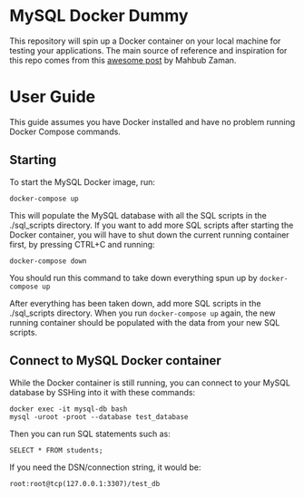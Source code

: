 # MySQL Docker Dummy
This repository will spin up a Docker container on your local machine for testing your applications. The main source of reference and inspiration for this repo comes from this [awesome post](https://towardsdatascience.com/how-to-run-mysql-using-docker-ed4cebcd90e4
) by Mahbub Zaman.

# User Guide

This guide assumes you have Docker installed and have no problem running Docker Compose commands.

## Starting
To start the MySQL Docker image, run:

```
docker-compose up
```

This will populate the MySQL database with all the SQL scripts in the ./sql_scripts directory. If you want to add more SQL scripts after starting the Docker container, you will have to shut down the current running container first, by pressing CTRL+C and running:

```
docker-compose down
```

You should run this command to take down everything spun up by ```docker-compose up```

After everything has been taken down, add more SQL scripts in the ./sql_scripts directory. When you run ```docker-compose up``` again, the new running container should be populated with the data from your new SQL scripts.

## Connect to MySQL Docker container
While the Docker container is still running, you can connect to your MySQL database by SSHing into it with these commands:
```
docker exec -it mysql-db bash
mysql -uroot -proot --database test_database
```

Then you can run SQL statements such as:
```
SELECT * FROM students;
```

If you need the DSN/connection string, it would be:
```
root:root@tcp(127.0.0.1:3307)/test_db
```